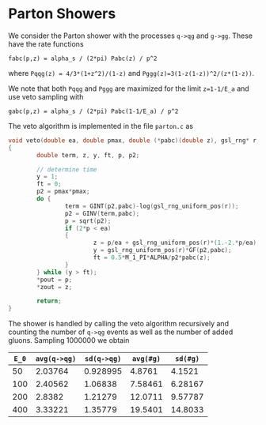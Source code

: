 # Parton Showers
We consider the Parton shower with the processes
`q->qg` and `g->gg`.
These have the rate functions
```
fabc(p,z) = alpha_s / (2*pi) Pabc(z) / p^2
```
where
`Pqqg(z) = 4/3*(1+z^2)/(1-z)` and `Pggg(z)=3(1-z(1-z))^2/(z*(1-z))`.

We note that both `Pqqg` and `Pggg` are maximized for the limit `z=1-1/E_a`
and use veto sampling with
```
gabc(p,z) = alpha_s / (2*pi) Pabc(1-1/E_a) / p^2
```
The veto algorithm is implemented in the file `parton.c` as

```C
void veto(double ea, double pmax, double (*pabc)(double z), gsl_rng* r, double *pout, double *zout)
{
        double term, z, y, ft, p, p2;

        // determine time
        y = 1;
        ft = 0;
        p2 = pmax*pmax;
        do {
                term = GINT(p2,pabc)-log(gsl_rng_uniform_pos(r));
                p2 = GINV(term,pabc);
                p = sqrt(p2);
                if (2*p < ea)
                {
                        z = p/ea + gsl_rng_uniform_pos(r)*(1.-2.*p/ea);
                        y = gsl_rng_uniform_pos(r)*GF(p2,pabc);
                        ft = 0.5*M_1_PI*ALPHA/p2*pabc(z);
                }
        } while (y > ft);
        *pout = p;
        *zout = z;

        return;
}
```

The shower is handled by calling the veto algorithm recursively and counting
the number of `q->qg` events as well as the number of added gluons.
Sampling 1000000 we obtain

|`E_0`		| `avg(q->qg)`	| `sd(q->qg)`	| `avg(#g)`	| `sd(#g)`|
|-----------|---------------|---------------|-----------|---------|
|50|2.03764|0.928995|4.8761|4.1521|
|100|2.40562|1.06838|7.58461|6.28167|
|200|2.8382|1.21279|12.0711|9.57787|
|400|3.33221|1.35779|19.5401|14.8033|

